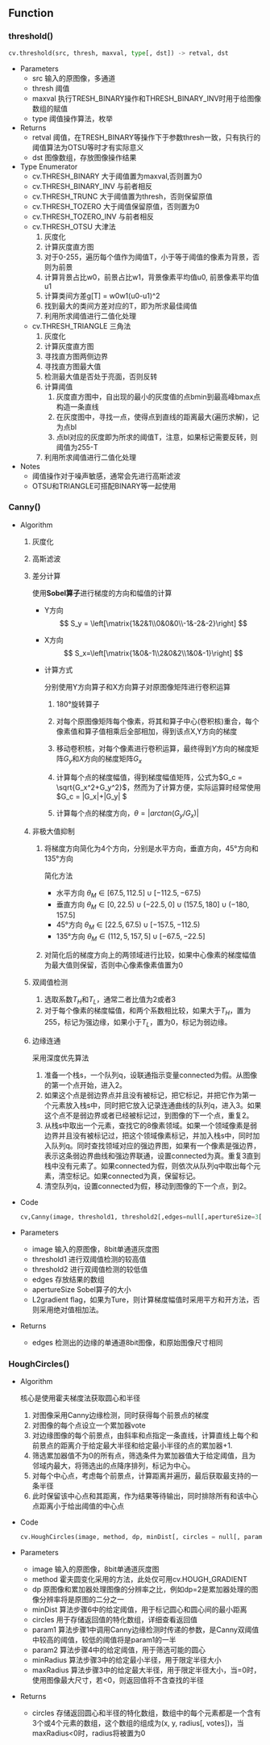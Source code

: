 ## Function

### threshold()

```python
cv.threshold(src, thresh, maxval, type[, dst]) -> retval, dst
```

- Parameters
  - src	    输入的原图像，多通道
  - thresh   阈值
  - maxval  执行TRESH_BINARY操作和THRESH_BINARY_INV时用于给图像数组的赋值
  - type       阈值操作算法，枚举
- Returns
  - retval     阈值，在TRESH_BINARY等操作下于参数thresh一致，只有执行的阈值算法为OTSU等时才有实际意义
  - dst         图像数组，存放图像操作结果
- Type Enumerator
  - cv.THRESH_BINARY    大于阈值置为maxval,否则置为0
  - cv.THRESH_BINARY_INV    与前者相反
  - cv.THRESH_TRUNC    大于阈值置为thresh，否则保留原值
  - cv.THRESH_TOZERO    大于阈值保留原值，否则置为0
  - cv.THRESH_TOZERO_INV    与前者相反
  - cv.THRESH_OTSU    大津法
    1. 灰度化
    2. 计算灰度直方图
    3. 对于0-255，遍历每个值作为阈值T，小于等于阈值的像素为背景，否则为前景
    4. 计算背景占比w0，前景占比w1，背景像素平均值u0, 前景像素平均值u1
    5. 计算类间方差g[T] = w0w1(u0-u1)^2
    6. 找到最大的类间方差对应的T，即为所求最佳阈值
    7. 利用所求阈值进行二值化处理
  - cv.THRESH_TRIANGLE     三角法
    1. 灰度化
    2. 计算灰度直方图
    3. 寻找直方图两侧边界
    4. 寻找直方图最大值
    5. 检测最大值是否处于亮面，否则反转
    6. 计算阈值
       1. 灰度直方图中，自出现的最小的灰度值的点bmin到最高峰bmax点构造一条直线
       2. 在灰度图中，寻找一点，使得点到直线的距离最大(遍历求解)，记为点bl
       3. 点bl对应的灰度即为所求的阈值T，注意，如果标记需要反转，则阈值为255-T
    7. 利用所求阈值进行二值化处理
- Notes
  - 阈值操作对于噪声敏感，通常会先进行高斯滤波
  - OTSU和TRIANGLE可搭配BINARY等一起使用


### Canny()

- Algorithm

  1. 灰度化

  2. 高斯滤波

  3. 差分计算

     使用**Sobel算子**进行梯度的方向和幅值的计算

     - Y方向
       $$
       S_y = \left[\matrix{1&2&1\\0&0&0\\-1&-2&-2}\right]
       $$

     - X方向
       $$
       S_x=\left[\matrix{1&0&-1\\2&0&2\\1&0&-1}\right]
       $$

     - 计算方式

       分别使用Y方向算子和X方向算子对原图像矩阵进行卷积运算

       1. 180°旋转算子

       2. 对每个原图像矩阵每个像素，将其和算子中心(卷积核)重合，每个像素值和算子值相乘后全部相加，得到该点X,Y方向的梯度

       3. 移动卷积核，对每个像素进行卷积运算，最终得到$Y$方向的梯度矩阵$G_y$和$X$方向的梯度矩阵$G_x$

       4. 计算每个点的梯度幅值，得到梯度幅值矩阵，公式为$G_c = \sqrt{G_x^2+G_y^2}$，然而为了计算方便，实际运算时经常使用$G_c = |G_x|+|G_y| $

       5. 计算每个点的梯度方向，$\theta=|arctan(G_y/G_x)|$

  4. 非极大值抑制

     1. 将梯度方向简化为4个方向，分别是水平方向，垂直方向，45°方向和135°方向

        简化方法

        - 水平方向    $\theta_M \in [67.5, 112.5] \cup [-112.5, -67.5)$
        - 垂直方向    $\theta_M \in [0, 22.5) \cup (-22.5, 0] \cup (157.5, 180] \cup (-180, 157.5]$
        - 45°方向    $\theta_M \in [22.5, 67.5) \cup [-157.5, -112.5)$
        - 135°方向    $\theta_M \in (112,5, 157,5] \cup [-67.5, -22.5]$

     2. 对简化后的梯度方向上的两领域进行比较，如果中心像素的梯度幅值为最大值则保留，否则中心像素像素值置为0

  5. 双阈值检测

     1. 选取系数$T_H$和$T_L$，通常二者比值为2或者3
     2. 对于每个像素的梯度幅值，和两个系数相比较，如果大于$T_H$，置为255，标记为强边缘，如果小于$T_L$，置为0，标记为弱边缘。

  6. 边缘连通

     采用深度优先算法

     1. 准备一个栈s，一个队列q，设联通指示变量connected为假。从图像的第一个点开始，进入2。
     2. 如果这个点是弱边界点并且没有被标记，把它标记，并把它作为第一个元素放入栈s中，同时把它放入记录连通曲线的队列q，进入3。如果这个点不是弱边界或者已经被标记过，到图像的下一个点，重复2。
     3. 从栈s中取出一个元素，查找它的8像素领域。如果一个领域像素是弱边界并且没有被标记过，把这个领域像素标记，并加入栈s中，同时加入队列q。同时查找领域对应的强边界图，如果有一个像素是强边界，表示这条弱边界曲线和强边界联通，设置connected为真。重复3直到栈中没有元素了。如果connected为假，则依次从队列q中取出每个元素，清空标记。如果connected为真，保留标记。
     4. 清空队列q，设置connected为假，移动到图像的下一个点，到2。

     

- Code

  ```python
  cv,Canny(image, threshold1, threshold2[,edges=null[,apertureSize=3[, L2gradient=False]]]) -> edges
  ```

- Parameters

  - image    输入的原图像，8bit单通道灰度图
  - threshold1    进行双阈值检测的较高值
  - threshold2    进行双阈值检测的较低值
  - edges    存放结果的数组
  - apertureSize    Sobel算子的大小
  - L2gradient    flag，如果为Ture，则计算梯度幅值时采用平方和开方法，否则采用绝对值相加法。

- Returns

  - edges    检测出的边缘的单通道8bit图像，和原始图像尺寸相同

### HoughCircles()

- Algorithm

  核心是使用霍夫梯度法获取圆心和半径

  1. 对图像采用Canny边缘检测，同时获得每个前景点的梯度
  2. 对图像的每个点设立一个累加器vote
  3. 对边缘图像的每个前景点，由斜率和点指定一条直线，计算直线上每个和前景点的距离介于给定最大半径和给定最小半径的点的累加器+1.
  4. 筛选累加器值不为0的所有点，筛选条件为累加器值大于给定阈值，且为邻域内最大，将筛选出的点降序排列，标记为中心。
  5. 对每个中心点，考虑每个前景点，计算距离并遍历，最后获取最支持的一条半径
  6. 此时保留该中心点和其距离，作为结果等待输出，同时排除所有和该中心点距离小于给出阈值的中心点

- Code

  ```python
  cv.HoughCircles(image, method, dp, minDist[, circles = null[, param1=100[, param2=100[, minRadius=0[, maxRadius=0]]]]]) ->	circles
  ```

- Parameters

  - image    输入的原图像，8bit单通道灰度图
  - method    霍夫圆变化采用的方法，此处仅可用cv.HOUGH_GRADIENT
  - dp    原图像和累加器处理图像的分辨率之比，例如dp=2是累加器处理的图像分辨率将是原图的二分之一
  - minDist    算法步骤6中的给定阈值，用于标记圆心和圆心间的最小距离
  - circles    用于存储返回值的特化数组，详细查看返回值
  - param1    算法步骤1中调用Canny边缘检测时传递的参数，是Canny双阈值中较高的阈值，较低的阈值将是param1的一半
  - param2    算法步骤4中的给定阈值，用于筛选可能的圆心
  - minRadius    算法步骤3中的给定最小半径，用于限定半径大小
  - maxRadius    算法步骤3中的给定最大半径，用于限定半径大小，当=0时，使用图像最大尺寸，若<0，则返回值将不含查找的半径

- Returns

  - circles    存储返回圆心和半径的特化数组，数组中的每个元素都是一个含有3个或4个元素的数组，这个数组的组成为(x, y, radius[, votes])，当maxRadius<0时，radius将被置为0

